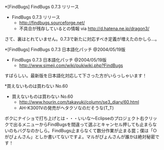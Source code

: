 *[FindBugs] FindBugs 0.7.3 リリース

* FindBugs 0.7.3 リリース
  * http://findbugs.sourceforge.net/
  * 不具合が残存しているとの情報 via http://d.hatena.ne.jp/dragon3/

さて、裏はとれていません。0.7.3で新たに対応すべき定義が増えたのかしら…。

*[FindBugs] FindBugs 0.7.3 日本語化パッチ @2004/05/19版 

* FindBugs 0.7.3 日本語化パッチ @2004/05/19版 
  * http://www.simeji.com/wiki/pukiwiki.php?FindBugs 

すばらしい。最新版を日本語化対応して下さった方がいらっしゃいます！ 

*買えないものは買わない No.60

* 買えないものは買わない No.60
  * http://www.hourin.com/takayuki/column/se3_diary/60.html
  * AH-K3001Vの発売がヘタクソなのだそうな(T_T)


ボクにナイショで打ち上げとは・・・いいな～Eclipseのプロジェクト右クリックで出るメニューからFindBugsを間違って選ぶとキャンセル押しても止まらないのもバグなのかしら。FindBugs止まらなくて数分作業が止まる罠；僕は「○がぴょんさん」としか書いてないですよ。マルがぴょんさんが誰かは絶対秘密です！
